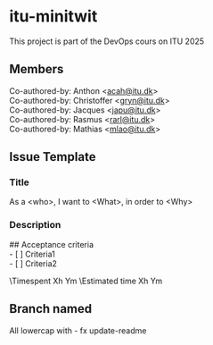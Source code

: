 # itu-minitwit
This project is part of the DevOps cours on ITU 2025

## Members
Co-authored-by: Anthon \<acah@itu.dk>\
Co-authored-by: Christoffer \<gryn@itu.dk>\
Co-authored-by: Jacques \<japu@itu.dk>\
Co-authored-by: Rasmus \<rarl@itu.dk>\
Co-authored-by: Mathias \<mlao@itu.dk>

## Issue Template
### Title
As a \<who>, I want to \<What>, in order to \<Why>

### Description
\## Acceptance criteria\
\- [ ] Criteria1\
\- [ ] Criteria2

\Timespent Xh Ym
\Estimated time Xh Ym

## Branch named
All lowercap with - fx update-readme
